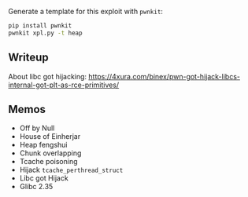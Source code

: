 Generate a template for this exploit with `pwnkit`:

```bash
pip install pwnkit
pwnkit xpl.py -t heap
```

## Writeup

About libc got hijacking: https://4xura.com/binex/pwn-got-hijack-libcs-internal-got-plt-as-rce-primitives/

## Memos

* Off by Null
* House of Einherjar
* Heap fengshui
* Chunk overlapping
* Tcache poisoning
* Hijack `tcache_perthread_struct`
* Libc got Hijack 
* Glibc 2.35
